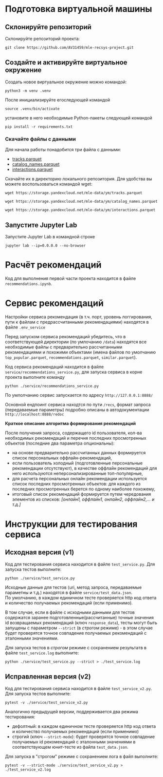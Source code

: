 # Подготовка виртуальной машины

## Склонируйте репозиторий

Склонируйте репозиторий проекта:

```
git clone https://github.com/AV31459/mle-recsys-project.git
```

## Создайте и активируйте виртуальное окружение

Создать новое виртуальное окружение можно командой:

```
python3 -m venv .venv
```

После инициализируйте егоследующей командой

```
source .venv/bin/activate
```

установите в него необходимые Python-пакеты следующей командой

```
pip install -r requirements.txt
```

### Скачайте файлы с данными

Для начала работы понадобится три файла с данными:
- [tracks.parquet](https://storage.yandexcloud.net/mle-data/ym/tracks.parquet)
- [catalog_names.parquet](https://storage.yandexcloud.net/mle-data/ym/catalog_names.parquet)
- [interactions.parquet](https://storage.yandexcloud.net/mle-data/ym/interactions.parquet)
 
Скачайте их в директорию локального репозитория. Для удобства вы можете воспользоваться командой wget:

```
wget https://storage.yandexcloud.net/mle-data/ym/tracks.parquet

wget https://storage.yandexcloud.net/mle-data/ym/catalog_names.parquet

wget https://storage.yandexcloud.net/mle-data/ym/interactions.parquet
```

## Запустите Jupyter Lab

Запустите Jupyter Lab в командной строке

```
jupyter lab --ip=0.0.0.0 --no-browser
```

# Расчёт рекомендаций

Код для выполнения первой части проекта находится в файле `recommendations.ipynb`.

# Сервис рекомендаций

Настройки сервиса рекомендация (в т.ч. порт, уровень логгирования, пути к файлам с предрассчитанными рекомендациями) находятся в файле `.env_service`       

Перед запуском сервиса рекомендаций убедитесь, что в соответствующей директории (по умлочанию `/data`) находятся все необходимые файлы с предварительно рассчитанными рекомендациями и похожими объектами (имена файлов по умолчанию `top_popular.parquet`, `recommendations.parquet`, `similar.parquet`).      

Код сервиса рекомендаций находится в файле `service/recommendations_service.py`, для запуска сервиса в корне проекта выполните команду
```
python ./service/recommendations_service.py
```
По умлолчанию сервис запускается по адресу `http://127.0.0.1:8888/`

Основной ендпоинт сервиса находтся по пути `/recs`, формат запроса (передаваемые параметры) подробно описаны в автодокументации `http://localhost:8888/redoc`

__Краткое описание алгоритма формирования рекомендаций__

После получения запроса, содержащего id пользователя, кол-ва необходимых рекомендаций и перечня последних просмотренных объектов (последние два параметра опциональны): 

- на основе предварительно рассчитанных данных формируется список персональных оффлайн-рекомендаций, 
- если пользователь холодный (подготовленные персональные рекомендации отсутствуют), в качестве оффлайн рекомендаций для него используются неперсонализированные топ-популярные,
- для расчета персональных онлайн рекомендации используется список последних просмотренных объектов: для каждого из последних просмотренных берется по одному наиболее похожему,
- итоговый список рекомендаций формируется путем чередования элементов из списков: _[онлайн1, оффлайн1, онлайн2, оффлайн2,... и т.д.]_


# Инструкции для тестирования сервиса

## __Исходная версия (v1)__

Код для тестирования сервиса находится в файле `test_service.py`. Для запуска тестов выполните:   
```
python ./service/test_service.py
```

Исходные данные для тестов (uri, метод запроса, передаваемые параметны и т.д.) находятся в файле `service/test_data.json`.      
По умолчанию, в каждом единичном тесте проверяется http код ответа и количество получаемых рекомендаций (если применимо).

В том случае, если в файле с исходными данными для тестов содержатся заранее подготовленные(рассчитанные) точные значения id возвращаемых рекомендаций (ключ `response_data`), тесты могут быть запущены c параметром `--strict` (в _строгом_ режиме) - в этом случае будет проверятся точное совпадение получаемых рекомендаций с эталонными значениями.

Для запуска тестов в _строгом_ режиме c сохранением результатв в файле `test_service.log` выполните:
```
python ./service/test_service.py --strict > ./test_service.log
```

## __Исправленная версия (v2)__

Код для тестирования сервиса находится в файле `test_service_v2.py`. Для запуска тестов выполните:   
```
pytest -v ./service/test_service_v2.py
```  

Аналогично предыдущей версии, поддерживается два режима тестирования: 
- дефолтный: в каждом единичном тесте проверяется http код ответа и количество получаемых рекомендаций (если применимо)
- строгий (ключ `--strict-mode`): будет проверятся точное совпадение получаемых id рекомендаций с эталонными значениями в соответствующем юнит-тесте из файла `test_data.json`.

Для запуска в "строгом" режиме с сохранением лога в файл выполните:
```
pytest -v --strict-mode ./service/test_service_v2.py > ./test_service_v2.log
```
